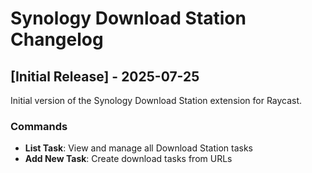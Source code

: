 # Synology Download Station Changelog

## [Initial Release] - 2025-07-25

Initial version of the Synology Download Station extension for Raycast.

### Commands

- **List Task**: View and manage all Download Station tasks
- **Add New Task**: Create download tasks from URLs
